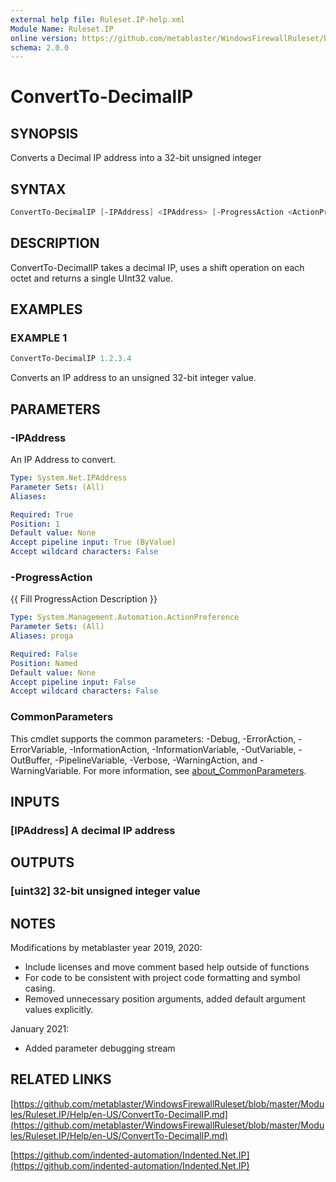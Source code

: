 ```yaml
---
external help file: Ruleset.IP-help.xml
Module Name: Ruleset.IP
online version: https://github.com/metablaster/WindowsFirewallRuleset/blob/master/Modules/Ruleset.IP/Help/en-US/ConvertTo-DecimalIP.md
schema: 2.0.0
---
```


# ConvertTo-DecimalIP

## SYNOPSIS

Converts a Decimal IP address into a 32-bit unsigned integer

## SYNTAX

```powershell
ConvertTo-DecimalIP [-IPAddress] <IPAddress> [-ProgressAction <ActionPreference>] [<CommonParameters>]
```

## DESCRIPTION

ConvertTo-DecimalIP takes a decimal IP,
uses a shift operation on each octet and returns a single UInt32 value.

## EXAMPLES

### EXAMPLE 1

```powershell
ConvertTo-DecimalIP 1.2.3.4
```

Converts an IP address to an unsigned 32-bit integer value.

## PARAMETERS

### -IPAddress

An IP Address to convert.

```yaml
Type: System.Net.IPAddress
Parameter Sets: (All)
Aliases:

Required: True
Position: 1
Default value: None
Accept pipeline input: True (ByValue)
Accept wildcard characters: False
```

### -ProgressAction

{{ Fill ProgressAction Description }}

```yaml
Type: System.Management.Automation.ActionPreference
Parameter Sets: (All)
Aliases: proga

Required: False
Position: Named
Default value: None
Accept pipeline input: False
Accept wildcard characters: False
```

### CommonParameters

This cmdlet supports the common parameters: -Debug, -ErrorAction, -ErrorVariable, -InformationAction, -InformationVariable, -OutVariable, -OutBuffer, -PipelineVariable, -Verbose, -WarningAction, and -WarningVariable. For more information, see [about_CommonParameters](http://go.microsoft.com/fwlink/?LinkID=113216).

## INPUTS

### [IPAddress] A decimal IP address

## OUTPUTS

### [uint32] 32-bit unsigned integer value

## NOTES

Modifications by metablaster year 2019, 2020:

- Include licenses and move comment based help outside of functions
- For code to be consistent with project code formatting and symbol casing.
- Removed unnecessary position arguments, added default argument values explicitly.

January 2021:

- Added parameter debugging stream

## RELATED LINKS

[https://github.com/metablaster/WindowsFirewallRuleset/blob/master/Modules/Ruleset.IP/Help/en-US/ConvertTo-DecimalIP.md](https://github.com/metablaster/WindowsFirewallRuleset/blob/master/Modules/Ruleset.IP/Help/en-US/ConvertTo-DecimalIP.md)

[https://github.com/indented-automation/Indented.Net.IP](https://github.com/indented-automation/Indented.Net.IP)
